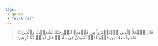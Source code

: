 ```yaml
---
tags: 
 - quran 
 - "Al-A'raf"
---
```


> ۞قَالَ ٱلۡمَلَأُ ٱلَّذِينَ ٱسۡتَكۡبَرُواْ مِن قَوۡمِهِۦ لَنُخۡرِجَنَّكَ يَٰشُعَيۡبُ وَٱلَّذِينَ ءَامَنُواْ مَعَكَ مِن قَرۡيَتِنَآ أَوۡ لَتَعُودُنَّ فِي مِلَّتِنَاۚ قَالَ أَوَلَوۡ كُنَّا كَٰرِهِينَ
